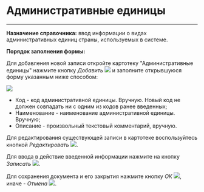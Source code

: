 ﻿#  Административные единицы
______

**Назначение справочника:** ввод информации о видах административных единиц страны, используемых в системе.

**Порядок заполнения формы:**

Для добавления новой записи откройте картотеку "Административные единицы" нажмите кнопку *Добавить* ![](topic:Com.AddFiles.Buttons.Btn_Add.png) и заполните открывшуюся форму указанным ниже способом:

![](topic:.AddFiles.Screenshot_20039.jpg)

* Код - код административной единицы. Вручную. Новый код не должен совпадать ни с одним из кодов ранее введенных;
* Наименование - наименование административной единицы. Вручную;
* Описание - произвольный текстовый комментарий, вручную.

Для редактирования существующей записи в картотеке воспользуйтесь кнопкой *Редактировать* ![](topic:Com.AddFiles.Buttons.Btn_Edit.png).

Для ввода в действие введенной информации нажмите на кнопку *Записать* ![](topic:Com.AddFiles.Buttons.Btn_Post.png).

Для сохранения документа и его закрытия нажмите кнопку *ОК* ![](topic:Com.AddFiles.Buttons.Btn_Ok_grey.png), иначе - *Отмена* ![](topic:Com.AddFiles.Buttons.Btn_CloseCancel.png).


